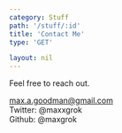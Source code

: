 ```yaml
---
category: Stuff
path: '/stuff/:id'
title: 'Contact Me'
type: 'GET'

layout: nil
---
```


Feel free to reach out. 

max.a.goodman@gmail.com <br>
Twitter: @maxxgrok<br>
Github: @maxgrok<br>

